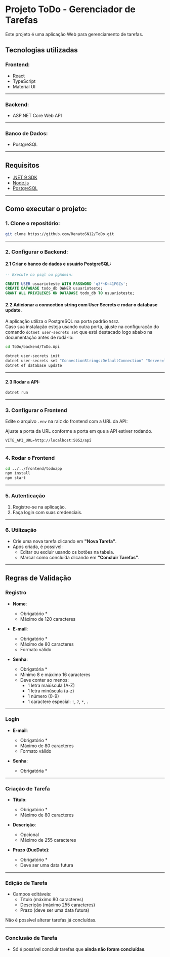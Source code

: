 # Projeto ToDo - Gerenciador de Tarefas

Este projeto é uma aplicação Web para gerenciamento de tarefas.

## Tecnologias utilizadas

### Frontend:
- React  
- TypeScript  
- Material UI

---

### Backend:
- ASP.NET Core Web API

---

### Banco de Dados:
- PostgreSQL

---

## Requisitos

- [.NET 9 SDK](https://dotnet.microsoft.com/en-us/download/dotnet/9.0)
- [Node.js](https://nodejs.org/)
- [PostgreSQL](https://www.postgresql.org/download/)

---

## Como executar o projeto:

### 1. Clone o repositório:
```bash
git clone https://github.com/RenatoSN12/ToDo.git
```

---

### 2. Configurar o Backend:

#### 2.1 Criar o banco de dados e usuário PostgreSQL:

```sql
-- Execute no psql ou pgAdmin:

CREATE USER usuarioteste WITH PASSWORD 'q3*~K~41FGZs';
CREATE DATABASE todo_db OWNER usuarioteste;
GRANT ALL PRIVILEGES ON DATABASE todo_db TO usuarioteste;
```


#### 2.2 Adicionar a connection string com User Secrets e rodar o database update.

A aplicação utiliza o PostgreSQL na porta padrão `5432`.  
Caso sua instalação esteja usando outra porta, ajuste na configuração do comando `dotnet user-secrets set` que está destacado logo abaixo na documentação antes de rodá-lo:

```bash
cd ToDo/backend/ToDo.Api

dotnet user-secrets init
dotnet user-secrets set "ConnectionStrings:DefaultConnection" "Server=localhost;Port=5432;Database=todo_db;User Id=usuarioteste;Password=q3*~K~41FGZs;"
dotnet ef database update
```

---

#### 2.3 Rodar a API:

``` bash
dotnet run
```

---

### 3. Configurar o Frontend

Edite o arquivo `.env` na raiz do frontend com a URL da API:

Ajuste a porta da URL conforme a porta em que a API estiver rodando.

```env
VITE_API_URL=http://localhost:5052/api
```

---

### 4. Rodar o Frontend

```bash
cd ../../frontend/todoapp
npm install
npm start
```

---

### 5. Autenticação

1. Registre-se na aplicação.
2. Faça login com suas credenciais.

---

### 6. Utilização

- Crie uma nova tarefa clicando em **"Nova Tarefa"**.
- Após criada, é possível:
  - Editar ou excluir usando os botões na tabela.
  - Marcar como concluída clicando em **"Concluir Tarefas"**.

---

## Regras de Validação

### Registro

- **Nome**:
  - Obrigatório *
  - Máximo de 120 caracteres

- **E-mail**:
  - Obrigatório *
  - Máximo de 80 caracteres
  - Formato válido

- **Senha**:
  - Obrigatória *
  - Mínimo 8 e máximo 16 caracteres
  - Deve conter ao menos:
    - 1 letra maiúscula (A-Z)
    - 1 letra minúscula (a-z)
    - 1 número (0-9)
    - 1 caractere especial: `!`, `?`, `*`, `.`

---

### Login

- **E-mail**:
  - Obrigatório *
  - Máximo de 80 caracteres
  - Formato válido

- **Senha**:
  - Obrigatória *

---

### Criação de Tarefa

- **Título**:
  - Obrigatório *
  - Máximo de 80 caracteres

- **Descrição**:
  - Opcional
  - Máximo de 255 caracteres

- **Prazo (DueDate)**:
  - Obrigatório *
  - Deve ser uma data futura

---

### Edição de Tarefa

- Campos editáveis:
  - Título (máximo 80 caracteres)
  - Descrição (máximo 255 caracteres)
  - Prazo (deve ser uma data futura)

Não é possível alterar tarefas já concluídas.

---

### Conclusão de Tarefa

- Só é possível concluir tarefas que **ainda não foram concluídas**.
